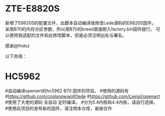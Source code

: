 # ZTE-E8820S

新增了E8820S的配置文件，此脚本自动编译我修改Lede源码的E8820S固件。
采用B70的内存分区参数，所以用B70的breed直接刷入factory.bin固件就行。
可以使用我适配的文件和此修改脚本，但是必须注明出处与署名。

感谢@fndsz

以下弃用：
# HC5962
#自动编译openwrt的hc5962 B70 固件的项目。
#使用的源码有
#https://github.com/coolsnowwolf/lede
#https://github.com/Lienol/openwrt
#使用了大佬的源码 全自动 定时编译。
#分为5.4内核和4.4内核，请自行选择。
#使用此项目的发布新的固件，请注明本仓库，谢谢合作

